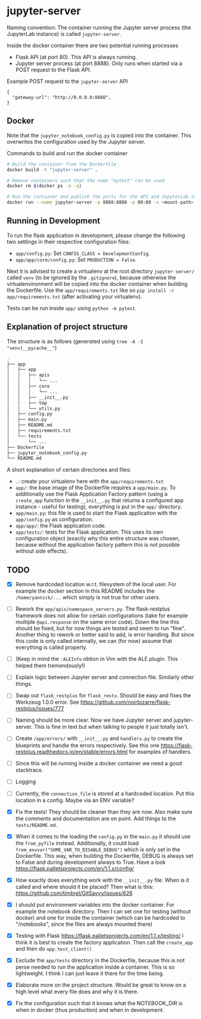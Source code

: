 # jupyter-server 
Naming convention: The container running the Jupyter server process (the JupyterLab instance) is
called `jupyter-server`.

Inside the docker container there are two potential running processes
* Flask API (at port 80). This API is always running.
* Jupyter server process (at port 8888). Only runs when started via a POST request to the Flask API.

Example POST request to the `jupyter-server` API
```
{
  "gateway-url": "http://0.0.0.0:8888",
}
```


## Docker
Note that the `jupyter_notebook_config.py` is copied into the container. This overwrites the
configuration used by the Jupyter server.

Commands to build and run the docker container
```bash
# Build the container from the Dockerfile
docker build -t "jupyter-server" .

# Remove containers such that the name "mytest" can be used
docker rm $(docker ps -a -q) 

# Run the container and publish the ports for the API and JupyterLab instance
docker run --name jupyter-server -p 8888:8888 -p 80:80 -v <mount-path>:/notebooks jupyter-server
```

## Running in Development
To run the flask application in development, please change the following two settings in their
respective configuration files:
* `app/config.py`: Set `CONFIG_CLASS = DevelopmentConfig`.
* `app/app/core/config.py`: Set `PRODUCTION = False`.

Next it is advised to create a virtualenv at the root directory `jupyter-server/` called `venv` (to
be ignored by the `.gitignore`), because otherwise the virtualenvironment will be copied into the
docker container when building the Dockerfile. Use the `app/requirements.txt` like so `pip install
-r app/requirements.txt` (after activating your virtualenv).

Tests can be run inside `app/` using `python -m pytest`.


## Explanation of project structure
The structure is as follows (generated using `tree -A -I "venv|__pycache__"`)
```bash
.
├── app
│   ├── app
│   │   ├── apis
│   │   │   └── ...
│   │   ├── core
│   │   │   └── ...
│   │   ├── __init__.py
│   │   ├── tmp
│   │   └── utils.py
│   ├── config.py
│   ├── main.py
│   ├── README.md
│   ├── requirements.txt
│   └── tests
│       └── ...
├── Dockerfile
├── jupyter_notebook_config.py
└── README.md
```
A short explanation of certain directories and files:
* `.`: create your virtualenv here with the `app/requirements.txt`
* `app/`: the base image of the Dockerfile requires a `app/main.py`. To additionally use the Flask
    Application Factory pattern (using a `create_app` function in the `__init__.py` that returns a
    configured app instance - useful for testing), everything is put in the `app/` directory.
* `app/main.py`: this file is used to start the Flask application with the `app/config.py` as
    configuration.
* `app/app/`: the Flask application code.
* `app/tests/`: tests for the Flask application. This uses its own configuration object (exactly why
    this entire structure was chosen, because without the application factory pattern this is not
    possible without side effects).


## TODO
- [X] Remove  hardcoded location w.r.t. filesystem of the local user. For example the docker section
    in this README includes the `/home/yannick/...` which simply is not true for other users.
- [ ] Rework the `app/apis/namespace_servers.py`. The flask-restplus framework does not allow for
    certain configurations (take for example multiple `@api.response` on the same error code). Down
    the line this should be fixed, but for now things are tested and seem to run "fine". Another
    thing to rework or better said to add, is error handling. But since this code is only called
    internally, we can (for now) assume that everything is called properly.
- [ ] (Keep in mind the `:ALEInfo` obtion in Vim with the ALE plugin. This helped them tremendously!)
- [ ] Explain logic between Jupyter server and connection file. Similarly other things.
- [ ] Swap out `flask_restplus` for `flask_restx`. Should be easy and fixes the Werkzeug 1.0.0
    error. See https://github.com/noirbizarre/flask-restplus/issues/777
- [ ] Naming should be more clear. Now we have Jupyter server and jupyter-server. This is fine in
    text but when talking to people it just totally isn't.
- [ ] Create `/app/errors/` with `__init__.py` and `handlers.py` to create the blueprints and handle
    the errors respectively. See this one https://flask-restplus.readthedocs.io/en/stable/errors.html
    for examples of handlers.
- [ ] Since this will be running inside a docker container we need a good stacktrace.
- [ ] Logging
- [ ] Currently, the `connection_file` is stored at a hardcoded location. Put this location in a
    config. Maybe via an ENV variable?
- [X] Fix the tests! They should be cleaner than they are now. Also make sure the comments and
    documentation are on point. Add things to the `tests/README.md`.
- [X] When it comes to the loading the `config.py` in the `main.py` it should use the `from_pyfile`
    instead. Additionally, it could load `from_envvar("SOME_VAR_TO_DISABLE_DEBUG")` which is only
    set in the Dockerfile. This way, when building the Dockerfile, DEBUG is always set to False and
    during development always to True. Have a look https://flask.palletsprojects.com/en/1.1.x/config/
- [X] How exactly does everything work with the `__init__.py` file. When is it called and where
    should it be placed? 
    Then what is this: https://github.com/timbrel/GitSavvy/issues/626
- [X] I should put environment variables into the docker container. For example the notebook
    directory. Then I can set one for testing (without docker) and one for inside the container
    (which can be hardcoded to "/notebooks", since the files are always mounted there)
- [X] Testing with Flask https://flask.palletsprojects.com/en/1.1.x/testing/ I think it is best to
    create the factory application. Then call the `create_app` and then do `app.test_client()`
- [X] Exclude the `app/tests` directory in the Dockerfile, because this is not perse needed to run
    the application inside a container. This is so lightweight. I think I can just leave it there
    for the time being.
- [X] Elaborate more on the project structure. Would be great to know on a high level what every
    file does and why it is there.
- [X] Fix the configuration such that it knows what the NOTEBOOK_DIR is when in docker (thus
    production) and when in development.

